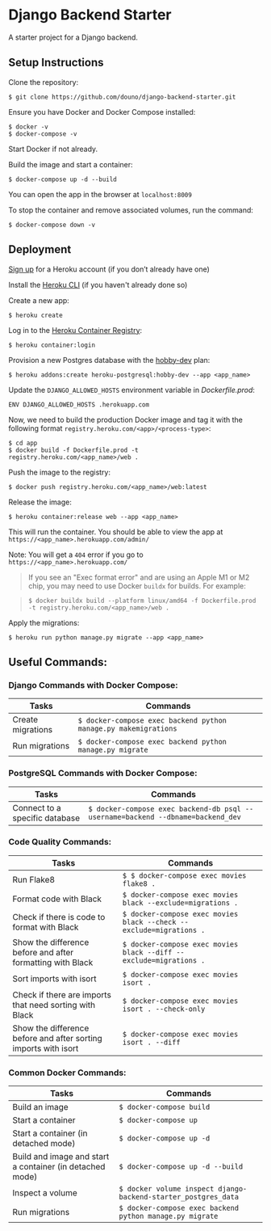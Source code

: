 # Django Backend Starter
A starter project for a Django backend.

## Setup Instructions

Clone the repository:
```
$ git clone https://github.com/douno/django-backend-starter.git
```

Ensure you have Docker and Docker Compose installed:
```
$ docker -v
$ docker-compose -v
```

Start Docker if not already.

Build the image and start a container:
```
$ docker-compose up -d --build
```

You can open the app in the browser at `localhost:8009`

To stop the container and remove associated volumes, run the command:

```
$ docker-compose down -v
```

## Deployment

[Sign up](https://signup.heroku.com/) for a Heroku account (if you don’t already have one)

Install the [Heroku CLI](https://devcenter.heroku.com/articles/heroku-cli) (if you haven't already done so)

Create a new app:
```
$ heroku create
```

Log in to the [Heroku Container Registry](https://devcenter.heroku.com/articles/container-registry-and-runtime):
```
$ heroku container:login
```

Provision a new Postgres database with the [hobby-dev](https://devcenter.heroku.com/articles/heroku-postgres-plans#hobby-tier) plan:
```
$ heroku addons:create heroku-postgresql:hobby-dev --app <app_name>
```

Update the `DJANGO_ALLOWED_HOSTS` environment variable in _Dockerfile.prod_:
```
ENV DJANGO_ALLOWED_HOSTS .herokuapp.com
```

Now, we need to build the production Docker image and tag it with the following format `registry.heroku.com/<app>/<process-type>`:

```
$ cd app
$ docker build -f Dockerfile.prod -t registry.heroku.com/<app_name>/web .
```

Push the image to the registry:
```
$ docker push registry.heroku.com/<app_name>/web:latest
```

Release the image:
```
$ heroku container:release web --app <app_name>
```

This will run the container. You should be able to view the app at `https://<app_name>.herokuapp.com/admin/`

Note: You will get a `404` error if you go to `https://<app_name>.herokuapp.com/`

> If you see an "Exec format error" and are using an Apple M1 or M2 chip, you may need to use Docker  `buildx`  for builds. For example:

>`$ docker buildx build --platform linux/amd64 -f Dockerfile.prod -t registry.heroku.com/<app_name>/web .`

Apply the migrations:
```
$ heroku run python manage.py migrate --app <app_name>
```

## Useful Commands:

### Django Commands with Docker Compose:

| Tasks | Commands |
|--|--|
| Create migrations | `$ docker-compose exec backend python manage.py makemigrations`  |
| Run migrations | `$ docker-compose exec backend python manage.py migrate`  |

###  PostgreSQL Commands with Docker Compose:

| Tasks | Commands |
|--|--|
| Connect to a specific database | `$ docker-compose exec backend-db psql --username=backend --dbname=backend_dev`  |

###  Code Quality Commands:

| Tasks | Commands |
|--|--|
| Run Flake8 | `$ $ docker-compose exec movies flake8 .`  |
| Format code with Black | `$ docker-compose exec movies black --exclude=migrations .`  |
| Check if there is code to format with Black | `$ docker-compose exec movies black --check --exclude=migrations .`  |
| Show the difference before and after formatting with Black | `$ docker-compose exec movies black --diff --exclude=migrations .`  |
| Sort imports with isort | `$ docker-compose exec movies isort .`  |
| Check if there are imports that need sorting with Black | `$ docker-compose exec movies isort . --check-only`  |
| Show the difference before and after sorting imports with isort | `$ docker-compose exec movies isort . --diff`  |

###  Common Docker Commands:

| Tasks | Commands |
|--|--|
| Build an image | `$ docker-compose build`  |
| Start a container | `$ docker-compose up`  |
| Start a container (in detached mode) | `$ docker-compose up -d`  |
| Build and image and start a container (in detached mode) | `$ docker-compose up -d --build`  |
| Inspect a volume | `$ docker volume inspect django-backend-starter_postgres_data`  |
| Run migrations | `$ docker-compose exec backend python manage.py migrate`  |
